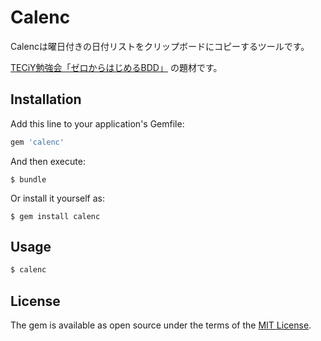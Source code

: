 # Calenc

Calencは曜日付きの日付リストをクリップボードにコピーするツールです。

[TECiY勉強会「ゼロからはじめるBDD」](https://teciy.connpass.com/event/109125/) の題材です。

## Installation

Add this line to your application's Gemfile:

```ruby
gem 'calenc'
```

And then execute:

    $ bundle

Or install it yourself as:

    $ gem install calenc

## Usage

```bash
$ calenc
```

## License

The gem is available as open source under the terms of the [MIT License](https://opensource.org/licenses/MIT).
